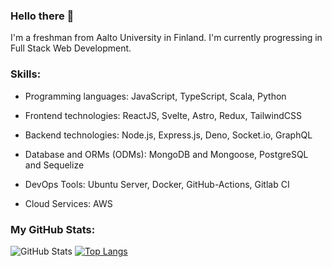 ### Hello there 👋

I'm a freshman from Aalto University in Finland. I'm currently progressing in Full Stack Web Development.

### Skills: 
- Programming languages: JavaScript, TypeScript, Scala, Python

- Frontend technologies: ReactJS, Svelte, Astro, Redux, TailwindCSS

- Backend technologies: Node.js, Express.js, Deno, Socket.io, GraphQL

- Database and ORMs (ODMs): MongoDB and Mongoose, PostgreSQL and Sequelize

- DevOps Tools: Ubuntu Server, Docker, GitHub-Actions, Gitlab CI

- Cloud Services: AWS 

### My GitHub Stats:
![GitHub Stats](https://github-readme-stats.vercel.app/api?username=nguyenductung2709-dt&?rank_icon=percentile) 
[![Top Langs](https://github-readme-stats.vercel.app/api/top-langs/?username=nguyenductung2709-dt)](https://github.com/nguyenductung2709-dt/github-readme-stats)

<!---
nguyenductung2709-dt/nguyenductung2709-dt is a ✨ special ✨ repository because its `README.md` (this file) appears on your GitHub profile.
You can click the Preview link to take a look at your changes.
--->
